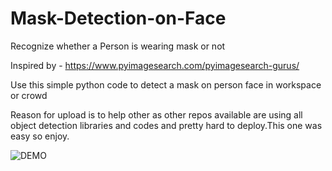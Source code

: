 # Mask-Detection-on-Face

Recognize whether a Person is wearing mask or not

Inspired by - https://www.pyimagesearch.com/pyimagesearch-gurus/

Use this simple python code to detect a mask on person face in workspace or crowd

Reason for upload is to help other as other repos available are using all object detection libraries and codes and pretty hard to deploy.This one was easy so enjoy. 

![DEMO](https://github.com/RaghavSaxena96/Mask-Recognition-on-Face/blob/master/demo.png)

